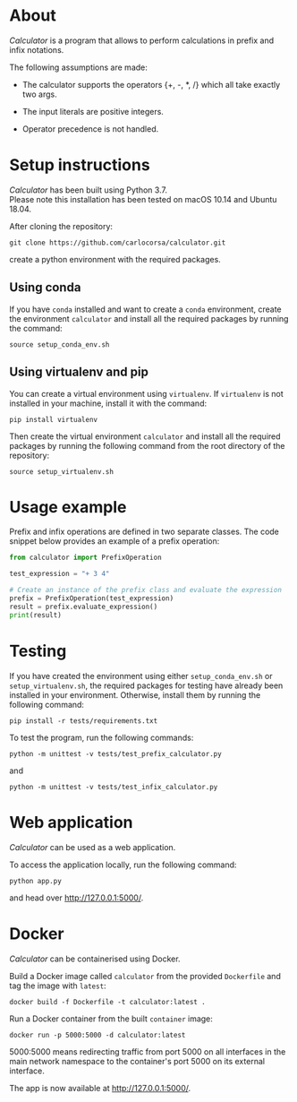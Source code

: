 # About

*Calculator* is a program that allows to perform calculations in prefix and infix notations.

The following assumptions are made:

* The calculator supports the operators {+, -, *, /} which all take exactly two args.

* The input literals are positive integers.

* Operator precedence is not handled.

# Setup instructions

*Calculator* has been built using Python 3.7.  
Please note this installation has been tested on macOS 10.14 and Ubuntu 18.04. 

After cloning the repository:

```
git clone https://github.com/carlocorsa/calculator.git
```

create a python environment with the required packages.

## Using conda

If you have `conda` installed and want to create a `conda` environment, create the environment `calculator` and install all the required packages by running the command:

```
source setup_conda_env.sh
```

## Using virtualenv and pip

You can create a virtual environment using `virtualenv`. If `virtualenv` is not installed in your machine, install it with the command:

```
pip install virtualenv
```

Then create the virtual environment `calculator` and install all the required packages by running the following command from the root directory of the repository:

```
source setup_virtualenv.sh
```

# Usage example

Prefix and infix operations are defined in two separate classes. The code snippet below provides an example of a prefix operation:

```python
from calculator import PrefixOperation

test_expression = "+ 3 4"

# Create an instance of the prefix class and evaluate the expression
prefix = PrefixOperation(test_expression)
result = prefix.evaluate_expression()
print(result)
```

# Testing
If you have created the environment using either `setup_conda_env.sh` or `setup_virtualenv.sh`, the required packages for testing have already been installed in your environment. Otherwise, install them by running the following command:

```
pip install -r tests/requirements.txt
``` 

To test the program, run the following commands:

```
python -m unittest -v tests/test_prefix_calculator.py
```
and
```
python -m unittest -v tests/test_infix_calculator.py
```

# Web application
*Calculator* can be used as a web application.

To access the application locally, run the following command:

```
python app.py
```

and head over http://127.0.0.1:5000/.

# Docker
*Calculator* can be containerised using Docker.

Build a Docker image called `calculator` from the provided `Dockerfile` and tag the image with `latest`:
```
docker build -f Dockerfile -t calculator:latest .
```

Run a Docker container from the built `container` image:
```
docker run -p 5000:5000 -d calculator:latest
```
5000:5000 means redirecting traffic from port 5000 on all interfaces in the main network namespace to the container's port 5000 on its external interface.

The app is now available at http://127.0.0.1:5000/.

